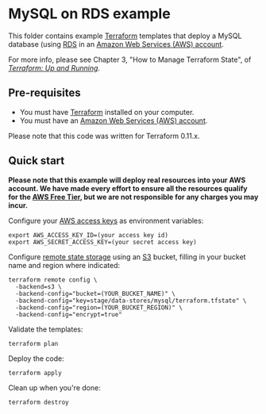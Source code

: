 # MySQL on RDS example

This folder contains example [Terraform](https://www.terraform.io/) templates that deploy a MySQL database  (using 
[RDS](https://aws.amazon.com/rds/) in an [Amazon Web Services (AWS) account](http://aws.amazon.com/). 

For more info, please see Chapter 3, "How to Manage Terraform State", of 
*[Terraform: Up and Running](http://www.terraformupandrunning.com)*.

## Pre-requisites

* You must have [Terraform](https://www.terraform.io/) installed on your computer. 
* You must have an [Amazon Web Services (AWS) account](http://aws.amazon.com/).

Please note that this code was written for Terraform 0.11.x.

## Quick start

**Please note that this example will deploy real resources into your AWS account. We have made every effort to ensure 
all the resources qualify for the [AWS Free Tier](https://aws.amazon.com/free/), but we are not responsible for any
charges you may incur.** 

Configure your [AWS access 
keys](http://docs.aws.amazon.com/general/latest/gr/aws-sec-cred-types.html#access-keys-and-secret-access-keys) as 
environment variables:

```
export AWS_ACCESS_KEY_ID=(your access key id)
export AWS_SECRET_ACCESS_KEY=(your secret access key)
```

Configure [remote state storage](https://www.terraform.io/docs/state/remote/) using an [S3](https://aws.amazon.com/s3/) 
bucket, filling in your bucket name and region where indicated:

```
terraform remote config \
  -backend=s3 \
  -backend-config="bucket=(YOUR_BUCKET_NAME)" \
  -backend-config="key=stage/data-stores/mysql/terraform.tfstate" \
  -backend-config="region=(YOUR_BUCKET_REGION)" \
  -backend-config="encrypt=true"
```

Validate the templates:

```
terraform plan
```

Deploy the code:

```
terraform apply
```

Clean up when you're done:

```
terraform destroy
```
